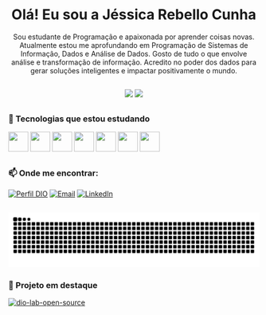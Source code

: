 <h1 align="center">Olá! Eu sou a Jéssica Rebello Cunha</h1>

<p align="center">
Sou estudante de Programação e apaixonada por aprender coisas novas.  
Atualmente estou me aprofundando em Programação de Sistemas de Informação, Dados e Análise de Dados.  
Gosto de tudo o que envolve análise e transformação de informação.  
Acredito no poder dos dados para gerar soluções inteligentes e impactar positivamente o mundo.
</p>

##

<!-- GitHub Stats e Linguagens -->
<div align="center">
  <img height="180em" src="https://github-readme-stats.vercel.app/api?username=jessica-re88&show_icons=true&theme=dracula&include_all_commits=true&count_private=true"/>
  <img height="180em" src="https://github-readme-stats.vercel.app/api/top-langs/?username=jessica-re88&layout=compact&langs_count=7&theme=dracula"/>
</div>

##

<!-- Tecnologias -->
### 🧠 Tecnologias que estou estudando

<div align="left">
  <a href="https://www.cplusplus.com/" target="_blank"><img src="https://cdn.jsdelivr.net/gh/devicons/devicon/icons/cplusplus/cplusplus-original.svg" width="40" height="40"/></a>
  <a href="https://www.w3schools.com/css/" target="_blank"><img src="https://cdn.jsdelivr.net/gh/devicons/devicon/icons/css3/css3-original-wordmark.svg" width="40" height="40"/></a>
  <a href="https://www.w3.org/html/" target="_blank"><img src="https://cdn.jsdelivr.net/gh/devicons/devicon/icons/html5/html5-original-wordmark.svg" width="40" height="40"/></a>
  <a href="https://www.mysql.com/" target="_blank"><img src="https://cdn.jsdelivr.net/gh/devicons/devicon/icons/mysql/mysql-original-wordmark.svg" width="40" height="40"/></a>
  <a href="https://www.python.org" target="_blank"><img src="https://cdn.jsdelivr.net/gh/devicons/devicon/icons/python/python-original.svg" width="40" height="40"/></a>
  <a href="https://git-scm.com/" target="_blank"><img src="https://cdn.jsdelivr.net/gh/devicons/devicon/icons/git/git-original.svg" width="40" height="40"/></a>
  <a href="https://github.com/" target="_blank"><img src="https://cdn.jsdelivr.net/gh/devicons/devicon/icons/github/github-original.svg" width="40" height="40"/></a>
</div>

##

<!-- Contatos -->
### 📫 Onde me encontrar:

<p>
  <a href="https://www.dio.me/users/jessica20rebello"><img src="https://img.shields.io/badge/-Meu%20Perfil%20na%20DIO-30A3DC?style=for-the-badge" alt="Perfil DIO" /></a>
  <a href="mailto:Jessica20rebello@hotmail.com"><img src="https://img.shields.io/badge/Microsoft_Outlook-0078D4?style=for-the-badge&logo=microsoft-outlook&logoColor=white" alt="Email" /></a>
  <a href="https://www.linkedin.com/in/j%C3%A9ssica-dos-santos-rebello-da-cunha-6077001b6/"><img src="https://img.shields.io/badge/LinkedIn-0077B5?style=for-the-badge&logo=linkedin&logoColor=white" alt="LinkedIn" /></a>
</p>

##

<!-- Snake Animation personalizada -->
![snake gif](https://github.com/jessica-re88/jessica-re88/blob/output/github-contribution-grid-snake.svg)


### 🔧 Projeto em destaque

<a href="https://github.com/jessica-re88/dio-lab-open-source">
  <img src="https://github-readme-stats.vercel.app/api/pin/?username=jessica-re88&repo=dio-lab-open-source&theme=dracula" alt="dio-lab-open-source" />
</a>

